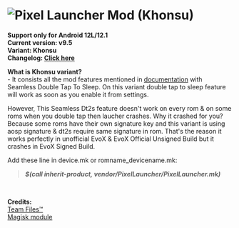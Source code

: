 # ![Pixel Launcher Mod (Khonsu)](https://telegra.ph/file/c54fbbf51b9191b499eaf.jpg)<br/>
**Support only for Android 12L/12.1**<br/>
**Current version: v9.5**<br/>
**Variant: Khonsu**<br/>
**Changelog: [Click here](https://telegra.ph/Changelog-Of-Pixel-Launcher-MOD-05-28)**

**What is Khonsu variant?**<br/>
-&nbsp;It consists all the mod features mentioned in [documentation](https://telegra.ph/Pixel-Launcher-MOD-Features-Version-Details-Instructions--Troubleshooting-02-07) with Seamless Double Tap To Sleep. On this variant double tap to sleep feature will work as soon as you enable it from settings.

However, This Seamless Dt2s feature doesn't work on every rom & on some roms when you double tap then laucher crashes. Why it crashed for you? Because some roms have their own signature key and this variant is using aosp signature & dt2s require same signature in rom. That's the reason it works perfectly in unofficial EvoX & EvoX Official Unsigned Build but it crashes in EvoX Signed Build.<br/>

Add these line in device.mk or romname_devicename.mk:
>**_$(call inherit-product, vendor/PixelLauncher/PixelLauncher.mk)_**
<br/>

**Credits:**<br/>
[Team Files™](https://t.me/modulesrepo)<br/>
[Magisk module](https://t.me/modulesrepo/3166)<br/>
